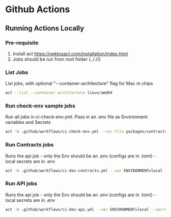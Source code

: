 # Github Actions

## Running Actions Locally

### Pre-requisite
1. Install act https://nektosact.com/installation/index.html
2. Jobs should be run from root folder (.././/)

### List Jobs
List jobs, with optional "--container-architecture" flag for Mac m chips
```bash
act --list --container-architecture linux/amd64
```

### Run check-env sample jobs
Run all jobs in ci-check-env.yml.  Pass in an .env file as Environment variables and Secrets
```bash
act -W .github/workflows/ci-check-env.yml --var-file packages/contracts/.env --secret-file packages/contracts/.secret --container-architecture linux/amd64
```

### Run Contracts jobs
Runs the api job - only the Env should be an .env (configs are in .toml) - local secrets are in .env
```bash
act -W .github/workflows/ci-dev-contracts.yml --var ENVIRONMENT=local --secret-file packages/contracts/.env --container-architecture linux/amd64
```

### Run API jobs
Runs the api job - only the Env should be an .env (configs are in .toml) - local secrets are in .env
```bash
act -W .github/workflows/ci-dev-api.yml --var ENVIRONMENT=local --secret-file packages/api/.env --container-architecture linux/amd64
```